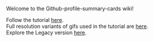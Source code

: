 Welcome to the Github-profile-summary-cards wiki!




Follow the tutorial [here](https://github.com/vn7n24fzkq/github-profile-summary-cards/wiki/Tutorial). <br>
Full resolution variants of gifs used in the tutorial are [here](https://github.com/vn7n24fzkq/github-profile-summary-cards/wiki/Videos). <br>
Explore the Legacy version [here](https://github.com/vn7n24fzkq/github-profile-summary-cards/wiki/Tutorial_legacy). <br>
